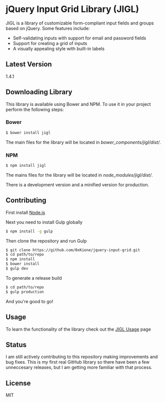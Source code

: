 # jQuery Input Grid Library (JIGL)

JIGL is a library of customizable form-compliant input fields and groups based on jQuery. Some features include:

- Self-validating inputs with support for email and password fields
- Support for creating a grid of inputs
- A visually appealing style with built-in labels

## Latest Version
1.4.1

## Downloading Library
This library is available using Bower and NPM. To use it in your project perform the following steps:

### Bower
```sh
$ bower install jigl
```

The main files for the library will be located in *bower_components/jigl/dist/*.

### NPM
```sh
$ npm install jigl
```

The mains files for the library will be located in *node_modules/jigl/dist/*.

There is a development version and a minified version for production.

## Contributing
First install [Node.js](https://nodejs.org/)

Next you need to install Gulp globally
```sh
$ npm install -g gulp
```

Then clone the repository and run Gulp
```sh
$ git clone https://github.com/0xKione/jquery-input-grid.git
$ cd path/to/repo
$ npm install
$ bower install
$ gulp dev
```

To generate a release build
```sh
$ cd path/to/repo
$ gulp production
```

And you're good to go!

## Usage
To learn the functionality of the library check out the [JIGL Usage](http://www.rwgomez.com/jigl) page

## Status
I am still actively contributing to this repository making improvements and bug fixes. This is my first real GitHub library so there have been a few unneccesary releases, but I am getting more familiar with that process.

## License
MIT
